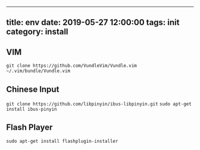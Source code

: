 
---
title: env
date: 2019-05-27 12:00:00
tags: init
category: install
---

## VIM

`git clone https://github.com/VundleVim/Vundle.vim ~/.vim/bundle/Vundle.vim`

## Chinese Input

`git clone https://github.com/libpinyin/ibus-libpinyin.git`
`sudo apt-get install ibus-pinyin`

## Flash Player

`sudo apt-get install flashplugin-installer`
